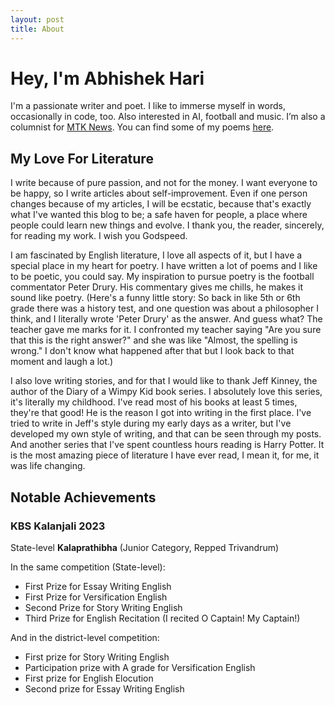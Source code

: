 ```yaml
---
layout: post
title: About
---
```


# Hey, I'm Abhishek Hari

I'm a passionate writer and poet. I like to immerse myself in words, occasionally in code, too. Also interested in AI, football and music. I’m also a columnist for [MTK News](https://mtknews.studio/author/abhishek). You can find some of my poems [here](https://abhishekhari.com/poems).

## My Love For Literature

I write because of pure passion, and not for the money. I want everyone to be happy, so I write articles about self-improvement. Even if one person changes because of my articles, I will be ecstatic, because that's exactly what I've wanted this blog to be; a safe haven for people, a place where people could learn new things and evolve. I thank you, the reader, sincerely, for reading my work. I wish you Godspeed.

I am fascinated by English literature, I love all aspects of it, but I have a special place in my heart for poetry. I have written a lot of poems and I like to be poetic, you could say. My inspiration to pursue poetry is the football commentator Peter Drury. His commentary gives me chills, he makes it sound like poetry. (Here's a funny little story: So back in like 5th or 6th grade there was a history test, and one question was about a philosopher I think, and I literally wrote 'Peter Drury' as the answer. And guess what? The teacher gave me marks for it. I confronted my teacher saying "Are you sure that this is the right answer?" and she was like "Almost, the spelling is wrong." I don't know what happened after that but I look back to that moment and laugh a lot.)

I also love writing stories, and for that I would like to thank Jeff Kinney, the author of the Diary of a Wimpy Kid book series. I absolutely love this series, it's literally my childhood. I've read most of his books at least 5 times, they're that good! He is the reason I got into writing in the first place. I've tried to write in Jeff's style during my early days as a writer, but I've developed my own style of writing, and that can be seen through my posts. And another series that I've spent countless hours reading is Harry Potter. It is the most amazing piece of literature I have ever read, I mean it, for me, it was life changing.

## Notable Achievements

### KBS Kalanjali 2023

State-level **Kalaprathibha** (Junior Category, Repped Trivandrum)

In the same competition (State-level):

- First Prize for Essay Writing English
- First Prize for Versification English
- Second Prize for Story Writing English
- Third Prize for English Recitation (I recited O Captain! My Captain!)

And in the district-level competition:

- First prize for Story Writing English
- Participation prize with A grade for Versification English
- First prize for English Elocution
- Second prize for Essay Writing English
